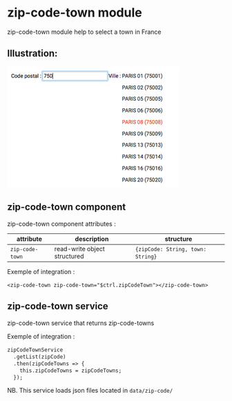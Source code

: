 # zip-code-town module

zip-code-town module help to select a town in France 

## Illustration:

![alt example of use](./doc/zip-code-town.png)

## zip-code-town component

zip-code-town component attributes : 

| attribute | description | structure |
|---|---|---|
| `zip-code-town` |read-write object structured | `{zipCode: String, town: String}` |

Exemple of integration :

    <zip-code-town zip-code-town="$ctrl.zipCodeTown"></zip-code-town>
    
## zip-code-town service

zip-code-town service that returns zip-code-towns

Exemple of integration :

    zipCodeTownService
      .getList(zipCode)
      .then(zipCodeTowns => {
        this.zipCodeTowns = zipCodeTowns;
      });
    
NB. This service loads json files located in `data/zip-code/`
